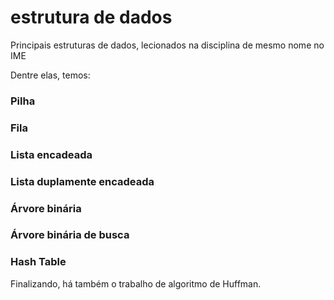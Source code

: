 # estrutura de dados
Principais estruturas de dados, lecionados na disciplina de mesmo nome no IME

Dentre elas, temos:

### Pilha
### Fila
### Lista encadeada
### Lista duplamente encadeada
### Árvore binária
### Árvore binária de busca
### Hash Table

Finalizando, há também o trabalho de algoritmo de Huffman.
